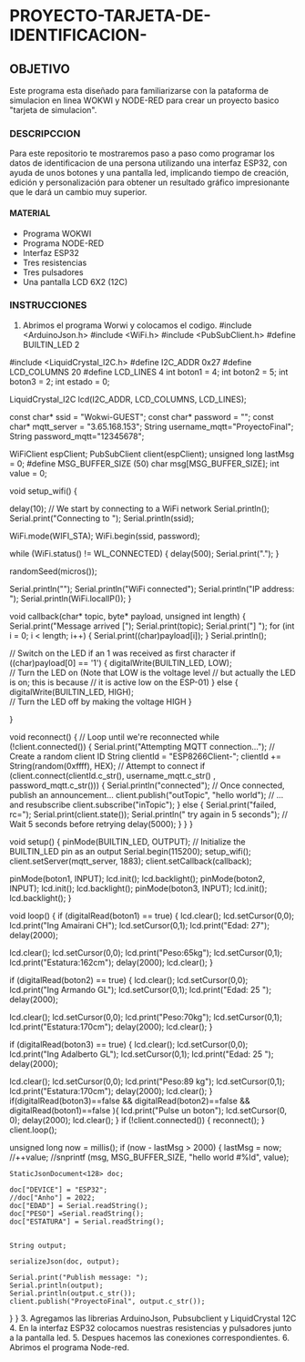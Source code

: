 # PROYECTO-TARJETA-DE-IDENTIFICACION-
## OBJETIVO
Este programa esta diseñado para familiarizarse con la pataforma de simulacion en linea WOKWI y NODE-RED para crear un proyecto basico "tarjeta de simulacion".
### DESCRIPCCION 
Para este repositorio te mostraremos paso a paso como programar los datos de identificacion de una persona  utilizando una interfaz ESP32, con ayuda de unos botones y una pantalla led, implicando tiempo de creación, edición y personalización para obtener un resultado gráfico impresionante que le dará un cambio muy superior.
#### MATERIAL
* Programa WOKWI
* Programa NODE-RED
* Interfaz ESP32
* Tres resistencias
* Tres pulsadores
* Una pantalla LCD 6X2 (12C)
### INSTRUCCIONES 
1. Abrimos el programa Worwi y colocamos el codigo.
#include <ArduinoJson.h>
#include <WiFi.h>
#include <PubSubClient.h>
#define BUILTIN_LED 2

#include <LiquidCrystal_I2C.h>
#define I2C_ADDR 0x27 
#define LCD_COLUMNS 20
#define LCD_LINES 4
int boton1 = 4;
int boton2 = 5;
int boton3 = 2;
int estado = 0;

LiquidCrystal_I2C lcd(I2C_ADDR, LCD_COLUMNS, LCD_LINES);

const char* ssid = "Wokwi-GUEST";
const char* password = "";
const char* mqtt_server = "3.65.168.153";
String username_mqtt="ProyectoFinal";
String password_mqtt="12345678";

WiFiClient espClient;
PubSubClient client(espClient);
unsigned long lastMsg = 0;
#define MSG_BUFFER_SIZE  (50)
char msg[MSG_BUFFER_SIZE];
int value = 0;

void setup_wifi() {

  delay(10);
  // We start by connecting to a WiFi network
  Serial.println();
  Serial.print("Connecting to ");
  Serial.println(ssid);

  WiFi.mode(WIFI_STA);
  WiFi.begin(ssid, password);

  while (WiFi.status() != WL_CONNECTED) {
    delay(500);
    Serial.print(".");
  }

  randomSeed(micros());

  Serial.println("");
  Serial.println("WiFi connected");
  Serial.println("IP address: ");
  Serial.println(WiFi.localIP());
}

void callback(char* topic, byte* payload, unsigned int length) {
  Serial.print("Message arrived [");
  Serial.print(topic);
  Serial.print("] ");
  for (int i = 0; i < length; i++) {
    Serial.print((char)payload[i]);
  }
  Serial.println();

  // Switch on the LED if an 1 was received as first character
  if ((char)payload[0] == '1') {
    digitalWrite(BUILTIN_LED, LOW);   
    // Turn the LED on (Note that LOW is the voltage level
    // but actually the LED is on; this is because
    // it is active low on the ESP-01)
  } else {
    digitalWrite(BUILTIN_LED, HIGH);  
    // Turn the LED off by making the voltage HIGH
  }

}

void reconnect() {
  // Loop until we're reconnected
  while (!client.connected()) {
    Serial.print("Attempting MQTT connection...");
    // Create a random client ID
    String clientId = "ESP8266Client-";
    clientId += String(random(0xffff), HEX);
    // Attempt to connect
    if (client.connect(clientId.c_str(), username_mqtt.c_str() , password_mqtt.c_str())) {
      Serial.println("connected");
      // Once connected, publish an announcement...
      client.publish("outTopic", "hello world");
      // ... and resubscribe
      client.subscribe("inTopic");
    } else {
      Serial.print("failed, rc=");
      Serial.print(client.state());
      Serial.println(" try again in 5 seconds");
      // Wait 5 seconds before retrying
      delay(5000);
    }
  }
}

void setup() {
  pinMode(BUILTIN_LED, OUTPUT);     // Initialize the BUILTIN_LED pin as an output
  Serial.begin(115200);
  setup_wifi();
  client.setServer(mqtt_server, 1883);
  client.setCallback(callback);

 pinMode(boton1, INPUT);
  lcd.init(); 
  lcd.backlight();
 pinMode(boton2, INPUT);
  lcd.init(); 
  lcd.backlight();
 pinMode(boton3, INPUT);
  lcd.init(); 
  lcd.backlight();
}

void loop() {
 if (digitalRead(boton1) == true) {
  lcd.clear();
  lcd.setCursor(0,0);
  lcd.print("Ing Amairani CH");
  lcd.setCursor(0,1);
  lcd.print("Edad: 27");
  delay(2000); 
 
  lcd.clear();
  lcd.setCursor(0,0);
  lcd.print("Peso:65kg");
  lcd.setCursor(0,1);
  lcd.print("Estatura:162cm");
  delay(2000);
  lcd.clear();
}

if (digitalRead(boton2) == true) {
  lcd.clear();
  lcd.setCursor(0,0);
  lcd.print("Ing Armando GL");
  lcd.setCursor(0,1);
  lcd.print("Edad: 25 ");
  delay(2000);

  lcd.clear();
  lcd.setCursor(0,0);
  lcd.print("Peso:70kg");
  lcd.setCursor(0,1);
  lcd.print("Estatura:170cm");
 delay(2000);
 lcd.clear();
}
 
if (digitalRead(boton3) == true) {
  lcd.clear();
  lcd.setCursor(0,0);
  lcd.print("Ing Adalberto GL");
  lcd.setCursor(0,1);
  lcd.print("Edad: 25  ");
  delay(2000);

  lcd.clear();
  lcd.setCursor(0,0);
  lcd.print("Peso:89 kg");
  lcd.setCursor(0,1);
  lcd.print("Estatura:170cm");
 delay(2000);
 lcd.clear();
}
if(digitalRead(boton3)==false && digitalRead(boton2)==false && digitalRead(boton1)==false ){
  lcd.print("Pulse un boton");
  lcd.setCursor(0, 0); 
  delay(2000); 
  lcd.clear();
  }
if (!client.connected()) {
    reconnect();
  }
  client.loop();

  unsigned long now = millis();
  if (now - lastMsg > 2000) {
    lastMsg = now;
    //++value;
    //snprintf (msg, MSG_BUFFER_SIZE, "hello world #%ld", value);

    StaticJsonDocument<128> doc;

    doc["DEVICE"] = "ESP32";
    //doc["Anho"] = 2022;
    doc["EDAD"] = Serial.readString();
    doc["PESO"] =Serial.readString();
    doc["ESTATURA"] = Serial.readString();
   

    String output;
    
    serializeJson(doc, output);

    Serial.print("Publish message: ");
    Serial.println(output);
    Serial.println(output.c_str());
    client.publish("ProyectoFinal", output.c_str());
  }
}
3. Agregamos las librerias ArduinoJson, Pubsubclient y LiquidCrystal 12C
4. En la interfaz ESP32 colocamos nuestras resistencias y pulsadores junto a la pantalla led.
5. Despues hacemos las conexiones correspondientes.
6. Abrimos el programa Node-red.   

